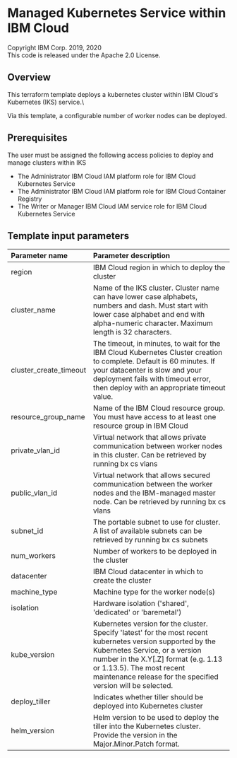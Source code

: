 # Managed Kubernetes Service within IBM Cloud
Copyright IBM Corp. 2019, 2020 \
This code is released under the Apache 2.0 License.

## Overview
This terraform template deploys a kubernetes cluster within IBM Cloud's Kubernetes (IKS) service.\

Via this template, a configurable number of worker nodes can be deployed.

## Prerequisites
The user must be assigned the following access policies to deploy and manage clusters within IKS
  * The Administrator IBM Cloud IAM platform role for IBM Cloud Kubernetes Service
  * The Administrator IBM Cloud IAM platform role for IBM Cloud Container Registry
  * The Writer or Manager IBM Cloud IAM service role for IBM Cloud Kubernetes Service

## Template input parameters

| Parameter name         | Parameter description |
| :---                   | :---        |
| region                 | IBM Cloud region in which to deploy the cluster |
| cluster_name           | Name of the IKS cluster. Cluster name can have lower case alphabets, numbers and dash. Must start with lower case alphabet and end with alpha-numeric character. Maximum length is 32 characters. |
| cluster_create_timeout | The timeout, in minutes, to wait for the IBM Cloud Kubernetes Cluster creation to complete. Default is 60 minutes. If your datacenter is slow and your deployment fails with timeout error, then deploy with an appropriate timeout value. |
| resource\_group\_name  | Name of the IBM Cloud resource group. You must have access to at least one resource group in IBM Cloud |
| private\_vlan\_id      | Virtual network that allows private communication between worker nodes in this cluster. Can be retrieved by running bx cs vlans <location> |
| public\_vlan\_id       | Virtual network that allows secured communication between the worker nodes and the IBM-managed master node. Can be retrieved by running bx cs vlans <location> |
| subnet_id              | The portable subnet to use for cluster. A list of available subnets can be retrieved by running bx cs subnets |
| num_workers            | Number of workers to be deployed in the cluster |
| datacenter             | IBM Cloud datacenter in which to create the cluster |
| machine_type           | Machine type for the worker node(s) |
| isolation              | Hardware isolation ('shared', 'dedicated' or 'baremetal') |
| kube_version           | Kubernetes version for the cluster. Specify 'latest' for the most recent kubernetes version supported by the Kubernetes Service, or a version number in the X.Y[.Z] format (e.g. 1.13 or 1.13.5).  The most recent maintenance release for the specified version will be selected. |
| deploy_tiller          | Indicates whether tiller should be deployed into Kubernetes cluster |
| helm_version           | Helm version to be used to deploy the tiller into the Kubernetes cluster. Provide the version in the Major.Minor.Patch format. |
